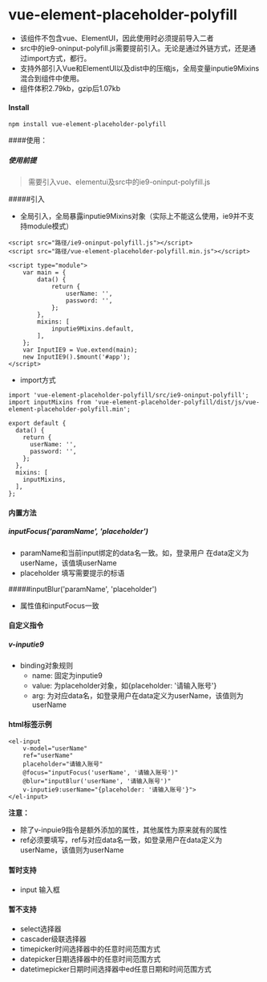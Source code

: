 # vue-element-placeholder-polyfill

- 该组件不包含vue、ElementUI，因此使用时必须提前导入二者
- src中的ie9-oninput-polyfill.js需要提前引入。无论是通过外链方式，还是通过import方式，都行。
- 支持外部引入Vue和ElementUI以及dist中的压缩js，全局变量inputie9Mixins混合到组件中使用。
- 组件体积2.79kb，gzip后1.07kb

#### Install

```
npm install vue-element-placeholder-polyfill
```

####使用：

##### 使用前提

> 需要引入vue、elementui及src中的ie9-oninput-polyfill.js

#####引入

- 全局引入，全局暴露inputie9Mixins对象（实际上不能这么使用，ie9并不支持module模式）

```
<script src="路径/ie9-oninput-polyfill.js"></script>
<script src="路径/vue-element-placeholder-polyfill.min.js"></script>

<script type="module">
    var main = {
        data() {
            return {
                userName: '',
                password: '',
            };
        },
        mixins: [
            inputie9Mixins.default,
        ],
    };
    var InputIE9 = Vue.extend(main);
    new InputIE9().$mount('#app');
</script>
```

- import方式

```
import 'vue-element-placeholder-polyfill/src/ie9-oninput-polyfill';
import inputMixins from 'vue-element-placeholder-polyfill/dist/js/vue-element-placeholder-polyfill.min';

export default {
  data() {
    return {
      userName: '',
      password: '',
    };
  },
  mixins: [
    inputMixins,
  ],
};
```

#### 内置方法

##### inputFocus('paramName', 'placeholder')

- paramName和当前input绑定的data名一致。如，登录用户 在data定义为userName，该值填userName
- placeholder 填写需要提示的标语

#####inputBlur('paramName', 'placeholder')

- 属性值和inputFocus一致

#### 自定义指令

##### v-inputie9

- binding对象规则
  - name: 固定为inputie9
  - value: 为placeholder对象，如{placeholder: '请输入账号'}
  - arg: 为对应data名，如登录用户在data定义为userName，该值则为userName

#### html标签示例

```
<el-input
    v-model="userName"
    ref="userName"
    placeholder="请输入账号"
    @focus="inputFocus('userName', '请输入账号')"
    @blur="inputBlur('userName', '请输入账号')"
    v-inputie9:userName="{placeholder: '请输入账号'}">
</el-input>
```

**注意：**

- 除了v-inpuie9指令是额外添加的属性，其他属性为原来就有的属性
- ref必须要填写，ref与对应data名一致，如登录用户在data定义为userName，该值则为userName

#### 暂时支持

- input 输入框

#### 暂不支持

- select选择器
- cascader级联选择器
- timepicker时间选择器中的任意时间范围方式
- datepicker日期选择器中的任意时间范围方式
- datetimepicker日期时间选择器中ed任意日期和时间范围方式

